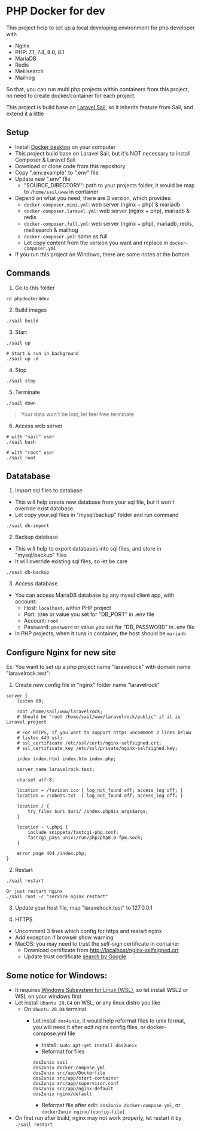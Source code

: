 # PHP Docker for dev

This project help to set up a local developing environment for php developer with
- Nginx
- PHP: 7.1, 7.4, 8.0, 8.1
- MariaDB
- Redis
- Meilisearch
- Mailhog

So that, you can run multi php projects 
within containers from this project, no need to create docker/container for each project.

This project is build base on [Laravel Sail](https://laravel.com/docs/9.x/sail), so it inherits feature from Sail, and 
extend it a little

## Setup
- Install [Docker desktop](https://docs.docker.com/desktop/) on your computer
- This project build base on Laravel Sail, but it's NOT necessary to install Composer & Laravel Sail
- Download or clone code from this repository
- Copy ".env.example" to ".env" file
- Update new ".env" file
  - "SOURCE_DIRECTORY": path to your projects folder, it would be map to ```/home/sail/www``` in container
- Depend on what you need, there are 3 version, which provides:
  - ```docker-composer.mini.yml```: web server (nginx + php) & mariadb
  - ```docker-composer.laravel.yml```: web server (nginx + php), mariadb & redis
  - ```docker-composer.full.yml```: web server (nginx + php), mariadb, redis, meilisearch & mailhog
  - ```docker-composer.yml```: same as full
  - Let copy content from the version you want and replace in ```docker-composer.yml```
- If you run this project on Windows, there are some notes at the bottom   

## Commands
1. Go to this folder
```shell
cd phpdocker4dev
```

2. Build images
```shell
./sail build
```

3. Start
```shell
./sail up

# Start & run in background
./sail up -d
```

4. Stop
```shell
./sail stop
```

5. Terminate
```shell
./sail down
```
> Your data won't be lost, let feel free terminate

6. Access web server
```
# with "sail" user
./sail bash

# with "root" user
./sail root
```


## Datatabase
1. Import sql files to database
- This will help create new database from your sql file, but it won't override exist database.
- Let copy your.sql files in "mysql/backup" folder and run command
```shell
./sail db-import
```

2. Backup database
- This will help to export databases into sql files, and store in "mysql/backup" files
- It will override existing sql files, so let be care
```shell
./sail db-backup
```
3. Access database
- You can access MariaDB database by any mysql client app, with account:
  - Host: ```localhost```, within PHP project
  - Port: ```3306``` or value you set for "DB_PORT" in .env file
  - Account: ```root```
  - Password: ```password``` or value you set for "DB_PASSWORD" in .env file
- In PHP projects, when it runs in container, the host should be ```mariadb```

## Configure Nginx for new site
Ex: You want to set up a php project name "laravelrock" with domain name "laravelrock.test":

1. Create new config file in "nginx" folder name "laravelrock"
```shell
server {
    listen 80;

    root /home/sail/www/laravelrock;
    # Should be "root /home/sail/www/laravelrock/public" if it is Laravel project
    
    # For HTTPS, if you want to support https uncomment 3 lines below
    # listen 443 ssl;
    # ssl_certificate /etc/ssl/certs/nginx-selfsigned.crt;
    # ssl_certificate_key /etc/ssl/private/nginx-selfsigned.key;

    index index.html index.htm index.php;

    server_name laravelrock.test;

    charset utf-8;

    location = /favicon.ico { log_not_found off; access_log off; }
    location = /robots.txt  { log_not_found off; access_log off; }

    location / {
        try_files $uri $uri/ /index.php$is_args$args;
    }

    location ~ \.php$ {
        include snippets/fastcgi-php.conf;
        fastcgi_pass unix:/run/php/php8.0-fpm.sock;
    }

    error_page 404 /index.php;
}
```

2. Restart
```shell
./sail restart

Or just restart nginx
./sail root -c "service nginx restart"
```

3. Update your host file, map "laravelrock.test" to 127.0.0.1


4. HTTPS
- Uncomment 3 lines which config for https and restart nginx
- Add exception if browser show warning
- MacOS: you may need to trust the self-sign certificate in container 
  - Download certificate from [http://localhost/nginx-selfsigned.crt](http://localhost/nginx-selfsigned.crt)
  - Update trust certificate [search by Google](https://www.google.com/search?q=macos+trust+self+signed+certificate)

## Some notice for Windows:
- It requires [Windows Subsystem for Linux (WSL)](https://docs.microsoft.com/en-us/windows/wsl/install), so let install WSL2 or WSL on your windows first
- Let install ```Ubuntu 20.04``` on WSL, or any linux distro you like
  - On ```Ubuntu 20.04``` terminal 
    - Let install ```dos4unix```, it would help reformat files to unix format, you will need it after edit nginx config files, or docker-compose.yml file
      - Install: ```sudo apt-get install dos2unix```
      - Reformat for files
      ```shell
      dos2unix sail
      dos2unix docker-compose.yml
      dos2unix src/app/Dockerfile
      dos2unix src/app/start-container
      dos2unix src/app/supervisor.conf
      dos2unix src/app/nginx-default
      dos2unix nginx/default
      ```

      - Reformat file after edit: ```dos2unix docker-compose.yml```, or ```docker2unix nginx/[config-file]```
- On first run after build, nginx may not work properly, let restart it by ```./sail restart``` 

